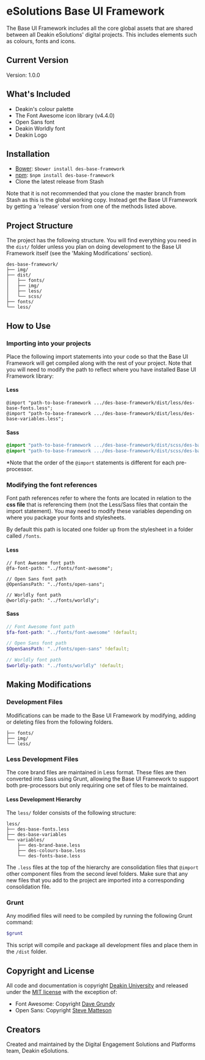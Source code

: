 # eSolutions Base UI Framework
The Base UI Framework includes all the core global assets that are shared between all Deakin eSolutions' digital projects. This includes elements such as colours, fonts and icons.

## Current Version
Version: 1.0.0

## What's Included
* Deakin's colour palette
* The Font Awesome icon library (v4.4.0)
* Open Sans font
* Deakin Worldly font
* Deakin Logo

## Installation
* [Bower](http://bower.io/): `$bower install des-base-framework`
* [npm](https://www.npmjs.com/): `$npm install des-base-framework`
* Clone the latest release from Stash

Note that it is not recommended that you clone the master branch from Stash as this is the global working copy. Instead get the Base UI Framework by getting a 'release' version from one of the methods listed above.

## Project Structure
The project has the following structure. You will find everything you need in the ```dist/``` folder unless you plan on doing development to the Base UI Framework itself (see the 'Making Modifications' section).

```
des-base-framework/
├── img/
├── dist/
│   ├── fonts/
│   ├── img/
│   ├── less/
│   └── scss/
├── fonts/
└── less/
```

## How to Use

### Importing into your projects
Place the following import statements into your code so that the Base UI Framework will get compiled along with the rest of your project. Note that you will need to modify the path to reflect where you have installed Base UI Framework library:

#### Less
```less
@import "path-to-base-framework .../des-base-framework/dist/less/des-base-fonts.less";
@import "path-to-base-framework .../des-base-framework/dist/less/des-base-variables.less";
```

#### Sass
```scss
@import "path-to-base-framework .../des-base-framework/dist/scss/des-base-variables.scss";
@import "path-to-base-framework .../des-base-framework/dist/scss/des-base-fonts.scss";
```

*Note that the order of the ```@import``` statements is different for each pre-processor.

### Modifying the font references
Font path references refer to where the fonts are located in relation to the **css file** that is referencing them (not the Less/Sass files that contain the import statement). You may need to modify these variables depending on where you package your fonts and stylesheets.

By default this path is located one folder up from the stylesheet in a folder called ```/fonts```.

#### Less
```less
// Font Awesome font path
@fa-font-path: "../fonts/font-awesome";

// Open Sans font path
@OpenSansPath: "../fonts/open-sans";

// Worldly font path
@worldly-path: "../fonts/worldly";
```

#### Sass
```scss
// Font Awesome font path
$fa-font-path: "../fonts/font-awesome" !default;

// Open Sans font path
$OpenSansPath: "../fonts/open-sans" !default;

// Worldly font path
$worldly-path: "../fonts/worldly" !default;
```

## Making Modifications

### Development Files
Modifications can be made to the Base UI Framework by modifying, adding or deleting files from the following folders.

```
├── fonts/
├── img/
└── less/
```

### Less Development Files
The core brand files are maintained in Less format. These files are then converted into Sass using Grunt, allowing the Base UI Framework to support both pre-processors but only requiring one set of files to be maintained.

#### Less Development Hierarchy
The ```less/``` folder consists of the following structure:

```
less/
├── des-base-fonts.less
├── des-base-variables
└── variables/
    ├── des-brand-base.less
    ├── des-colours-base.less
    └── des-fonts-base.less
```

The ```.less``` files at the top of the hierarchy are consolidation files that ```@import``` other component files from the second level folders. Make sure that any new files that you add to the project are imported into a corresponding consolidation file.

### Grunt
Any modified files will need to be compiled by running the following Grunt command:

```bash
$grunt
```

This script will compile and package all development files and place them in the ```/dist``` folder.

## Copyright and License
All code and documentation is copyright [Deakin University](http://deakin.edu.au) and released under the [MIT license](https://opensource.org/licenses/MIT) with the exception of:

* Font Awesome: Copyright [Dave Grundy](http://fontawesome.io/license/)
* Open Sans: Copyright [Steve Matteson](https://www.google.com/fonts/specimen/Open+Sans)

## Creators
Created and maintained by the Digital Engagement Solutions and Platforms team, Deakin eSolutions.
